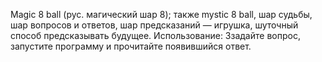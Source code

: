 Magic 8 ball (рус. магический шар 8); также mystic 8 ball, шар судьбы, шар вопросов и ответов, шар предсказаний — игрушка, шуточный способ предсказывать будущее.
Использование:
Ззадайте вопрос, запустите программу и прочитайте появившийся ответ.
